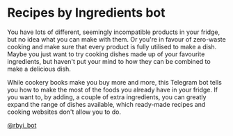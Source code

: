 # Recipes by Ingredients bot
You have lots of different, seemingly incompatible products in your fridge, but no idea what you can make with them. Or you're in favour of zero-waste cooking and make sure that every product is fully utilised to make a dish. Maybe you just want to try cooking dishes made up of your favourite ingredients, but haven't put your mind to how they can be combined to make a delicious dish. 

While cookery books make you buy more and more, this Telegram bot tells you how to make the most of the foods you already have in your fridge. If you want to, by adding, a couple of extra ingredients, you can greatly expand the range of dishes available, which ready-made recipes and cooking websites don't allow you to do.

[@rbyi_bot](https://t.me/rbyi_bot)
